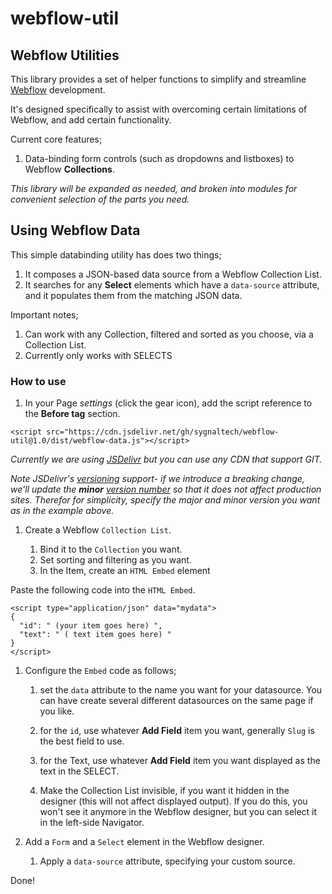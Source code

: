 # webflow-util

## Webflow Utilities

This library provides a set of helper functions to simplify and streamline 
[Webflow](https://webflow.com/)
development.

It's designed specifically to assist with overcoming certain limitations of Webflow, and add certain functionality.

Current core features;

1. Data-binding form controls (such as dropdowns and listboxes) to Webflow **Collections**.


*This library will be expanded as needed, and broken into modules for convenient selection of the parts you need.*


## Using Webflow Data

This simple databinding utility has does two things;

1. It composes a JSON-based data source from a Webflow Collection List.
2. It searches for any **Select** elements which have a `data-source` attribute, and it populates them from the matching JSON data.

Important notes;

1. Can work with any Collection, filtered and sorted as you choose, via a Collection List.
1. Currently only works with SELECTS

### How to use

1. In your Page *settings* (click the gear icon), add the script reference to the **Before </body> tag** section.

```
<script src="https://cdn.jsdelivr.net/gh/sygnaltech/webflow-util@1.0/dist/webflow-data.js"></script>
```

*Currently we are using [JSDelivr](https://en.wikipedia.org/wiki/JSDelivr) but you can use any CDN that support GIT.*

*Note JSDelivr's [versioning](https://www.jsdelivr.com/features) support- if we introduce a breaking change, we'll update the **minor** [version number](https://gitversion.readthedocs.io/en/latest/more-info/version-increments/) so that it does not affect production sites. Therefor for simplicity, specify the major and minor version you want as in the example above.*

1. Create a Webflow `Collection List`.

    1. Bind it to the `Collection` you want.
    1. Set sorting and filtering as you want.
    1. In the Item, create an `HTML Embed` element

Paste the following code into the `HTML Embed`.

```
<script type="application/json" data="mydata">
{
  "id": " (your item goes here) ",
  "text": " ( text item goes here) "
}
</script>
```

1. Configure the `Embed` code as follows;

    1. set the `data` attribute to the name you want for your datasource. You can have create several different datasources on the same page if you like.

    1. for the `id`, use whatever **Add Field** item you want, generally `Slug` is the best field to use.

    1. for the Text, use whatever **Add Field** item you want displayed as the text in the SELECT.

    1. Make the Collection List invisible, if you want it hidden in the designer (this will not affect displayed output).  If you do this, you won't see it anymore in the Webflow designer, but you can select it in the left-side Navigator.

1. Add a `Form` and a `Select` element in the Webflow designer.  

    1. Apply a `data-source` attribute, specifying your custom source.




Done!

